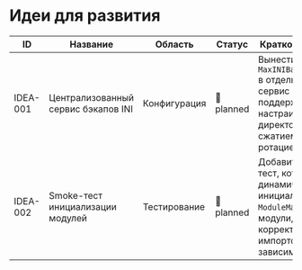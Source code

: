 # Идеи для развития

| ID | Название | Область | Статус | Краткое описание |
|----|----------|---------|--------|-------------------|
| IDEA-001 | Централизованный сервис бэкапов INI | Конфигурация | 📝 planned | Вынести `MaxINIBackupManager` в отдельный сервис с поддержкой настраиваемой директории, сжатием и ротацией бэкапов. |
| IDEA-002 | Smoke-тест инициализации модулей | Тестирование | 📝 planned | Добавить smoke-тест, который динамически инициализирует `ModuleManager` и все модули, проверяя корректность импортов и зависимостей. |

